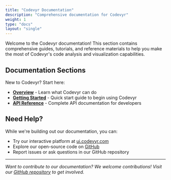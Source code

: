 ```yaml
---
title: "Codevyr Documentation"
description: "Comprehensive documentation for Codevyr"
weight: 1
type: "docs"
layout: "single"
---
```


Welcome to the Codevyr documentation! This section contains comprehensive guides, tutorials, and reference materials to help you make the most of Codevyr's code analysis and visualization capabilities.

## Documentation Sections

New to Codevyr? Start here:

- **[Overview](/docs/overview/)** - Learn what Codevyr can do
- **[Getting Started](/docs/getting-started/)** - Quick start guide to begin using Codevyr
- **[API Reference](/docs/api/)** - Complete API documentation for developers

## Need Help?

While we're building out our documentation, you can:

- Try our interactive platform at [ui.codevyr.com](https://ui.codevyr.com)
- Explore our open-source code on [GitHub](https://github.com/codevyr/codevyr)
- Report issues or ask questions in our GitHub repository

---

*Want to contribute to our documentation? We welcome contributions! Visit our [GitHub repository](https://github.com/codevyr/codevyr) to get involved.*